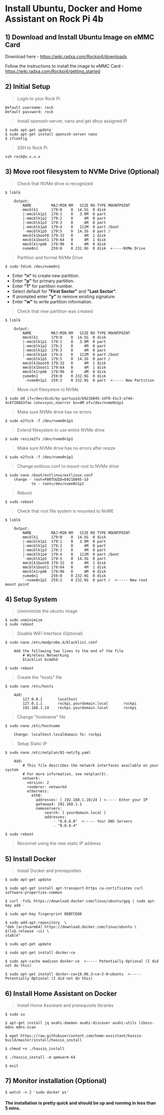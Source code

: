 <h1> Install Ubuntu, Docker and Home Assistant on Rock Pi 4b </h1>

<h2>1) Download and Install Ubuntu Image on eMMC Card </h2>

Download here - https://wiki.radxa.com/Rockpi4/downloads

Follow the instructions to install the image to eMMC Card - https://wiki.radxa.com/Rockpi4/getting_started

<h2>2) Initial Setup</h2>

>Login to your Rock Pi
	
	Default username: rock
	Default password: rock

>Install openssh-server, nano and get dhcp assigned IP

	$ sudo apt-get update
	$ sudo apt-get install openssh-server nano
	$ ifconfig

>SSH to Rock Pi

	ssh rock@x.x.x.x

<h2>3) Move root filesystem to NVMe Drive (Optional)</h2>

>Check that NVMe drive is recognized

	$ lsblk

		Output:
			NAME         MAJ:MIN RM   SIZE RO TYPE MOUNTPOINT
			mmcblk1      179:0    0  14.5G  0 disk
			|-mmcblk1p1  179:1    0   3.9M  0 part
			|-mmcblk1p2  179:2    0     4M  0 part
			|-mmcblk1p3  179:3    0     4M  0 part
			|-mmcblk1p4  179:4    0   112M  0 part /boot
			`-mmcblk1p5  179:5    0  14.3G  0 part /
			mmcblk1boot0 179:32   0     4M  1 disk
			mmcblk1boot1 179:64   0     4M  1 disk
			mmcblk1rpmb  179:96   0     4M  0 disk
			nvme0n1      259:0    0 232.9G  0 disk  <-----NVMe Drive

>Partition and format NVMe Drive

	$ sudo fdisk /dev/nvme0n1

- Enter **"n"** to create new partition.<br>
- Enter **"p"** for primary partition.<br>
- Enter **"1"** for partition number.<br>
- Select default for **"First Sector"** and **"Last Sector"**.<br>
- If prompted enter **"y"** to remove existing signature.<br>
- Enter **"w"** to write partition information.

>Check that new partition was created

	$ lsblk

		Output:
			NAME         MAJ:MIN RM   SIZE RO TYPE MOUNTPOINT
			mmcblk1      179:0    0  14.5G  0 disk
			|-mmcblk1p1  179:1    0   3.9M  0 part
			|-mmcblk1p2  179:2    0     4M  0 part
			|-mmcblk1p3  179:3    0     4M  0 part
			|-mmcblk1p4  179:4    0   112M  0 part /boot
			`-mmcblk1p5  179:5    0  14.3G  0 part /
			mmcblk1boot0 179:32   0     4M  1 disk
			mmcblk1boot1 179:64   0     4M  1 disk
			mmcblk1rpmb  179:96   0     4M  0 disk
			nvme0n1      259:0    0 232.9G  0 disk
			`-nvme0n1p1  259:2    0 232.9G  0 part  <----- New Partition

>Move root filesystem to NVMe

    $ sudo dd if=/dev/disk/by-partuuid/b921b045-1df0-41c3-af44-4c6f280d3fae conv=sync,noerror bs=4M of=/dev/nvme0n1p1

>Make sure NVMe drive has no errors

    $ sudo e2fsck -f /dev/nvme0n1p1

>Extend filesystem to use entire NVMe drive

    $ sudo resize2fs /dev/nvme0n1p1

>Make sure NVMe drive has no errors after resize

    $ sudo e2fsck -f /dev/nvme0n1p1

>Change extlinux.conf to mount root to NVMe drive

    $ sudo nano /boot/extlinux/extlinux.conf
		change - root=PARTUUID=b921b045-1d
	    	    to - root=/dev/nvme0n1p1

>Reboot

	$ sudo reboot

>Check that root file system is mounted to NvME

	$ lsblk

		Output:
			NAME         MAJ:MIN RM   SIZE RO TYPE MOUNTPOINT
			mmcblk1      179:0    0  14.5G  0 disk
			|-mmcblk1p1  179:1    0   3.9M  0 part
			|-mmcblk1p2  179:2    0     4M  0 part
			|-mmcblk1p3  179:3    0     4M  0 part
			|-mmcblk1p4  179:4    0   112M  0 part /boot
			`-mmcblk1p5  179:5    0  14.3G  0 part 
			mmcblk1boot0 179:32   0     4M  1 disk
			mmcblk1boot1 179:64   0     4M  1 disk
			mmcblk1rpmb  179:96   0     4M  0 disk
			nvme0n1      259:0    0 232.9G  0 disk
			`-nvme0n1p1  259:2    0 232.9G  0 part /  <----- New root mount point

<h2>4) Setup System</h2>

>Unminimize the ubuntu image

	$ sudo unminimize
	$ sudo reboot

>Disable WiFi Interface (Optional)

    $ sudo nano /etc/modprobe.d/blacklist.conf

		Add the following two lines to the end of the file
            # Wireless Networking
            blacklist bcmdhd

	$ sudo reboot

>Create the "hosts" file

	$ sudo nano /etc/hosts

		Add:
			127.0.0.1       localhost
			127.0.1.1       rockpi.yourdomain.local       rockpi
			192.168.1.14    rockpi.yourdomain.local       rockpi

>Change "hostname" file

	$ sudo nano /etc/hostname

		Change: localhost.localdomain To: rockpi

>Setup Static IP

	$ sudo nano /etc/netplan/01-netcfg.yaml

		Add:
			# This file describes the network interfaces available on your system
			# For more information, see netplan(5).
			network:
			  version: 2
			  renderer: networkd
			  ethernets:
			    eth0:
			      addresses: [ 192.168.1.10/24 ] <----- Enter your IP
			      gateway4: 192.168.1.1
			      nameservers:
			          search: [ yourdomain.local ]
			          addresses:
			              - "8.8.8.8"  <----- Your DNS Servers
			              - "8.8.4.4"

	$ sudo reboot

>Reconnet using the new static IP address

<h2>5) Install Docker</h2>

>Install Docker and prerequisites

	$ sudo apt-get update
	
	$ sudo apt-get install apt-transport-https ca-certificates curl software-properties-common
	
	$ curl -fsSL https://download.docker.com/linux/ubuntu/gpg | sudo apt-key add -
	
	$ sudo apt-key fingerprint 0EBFCD88
	
	$ sudo add-apt-repository  \
	"deb [arch=arm64] https://download.docker.com/linux/ubuntu \
	$(lsb_release -cs) \
	stable"
	
	$ sudo apt-get update
	
	$ sudo apt-get install docker-ce
	
	$ sudo apt-cache madison docker-ce  <----- Potentially Optional (I did not do this)
	
	$ sudo apt-get install docker-ce=18.06.3~ce~3-0~ubuntu  <----- Potentially Optional (I did not do this)

<h2>6) Install Home Assistant on Docker</h2>

>Install Home Assistant and prerequisite libraries

	$ sudo su

	$ apt-get install jq avahi-daemon avahi-discover avahi-utils libnss-mdns mdns-scan

	$ wget https://raw.githubusercontent.com/home-assistant/hassio-build/master/install/hassio_install

	$ chmod +x ./hassio_install

	$ ./hassio_install -m qemuarm-64

	$ exit

<h2>7) Monitor installation (Optional)</h2>

	$ watch -n 2 'sudo docker ps'

<h4>The installation is pretty quick and should be up and running in less than 5 mins.</h4>
